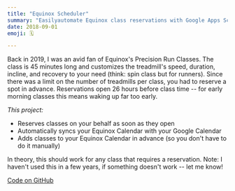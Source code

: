 ```yaml
---
title: "Equinox Scheduler"
summary: "Easilyautomate Equinox class reservations with Google Apps Script."
date: 2018-09-01
emoji: 🗓️

---
```


Back in 2019, I was an avid fan of Equinox's Precision Run Classes. The class is 45 minutes long and customizes the treadmill's speed, duration, incline, and recovery to your need (think: spin class but for runners). Since there was a limit on the number of treadmills per class, you had to reserve a spot in advance. Reservations open 26 hours before class time -- for early morning classes this means waking up far too early. 

*This project:*
* Reserves classes on your behalf as soon as they open
* Automatically syncs your Equinox Calendar with your Google Calendar
* Adds classes to your Equinox Calendar in advance (so you don't have to do it manually)

In theory, this should work for any class that requires a reservation. Note: I haven't used this in a few years, if something doesn't work -- let me know! 

[Code on GitHub](https://github.com/hirefrank/equinox-scheduler)
